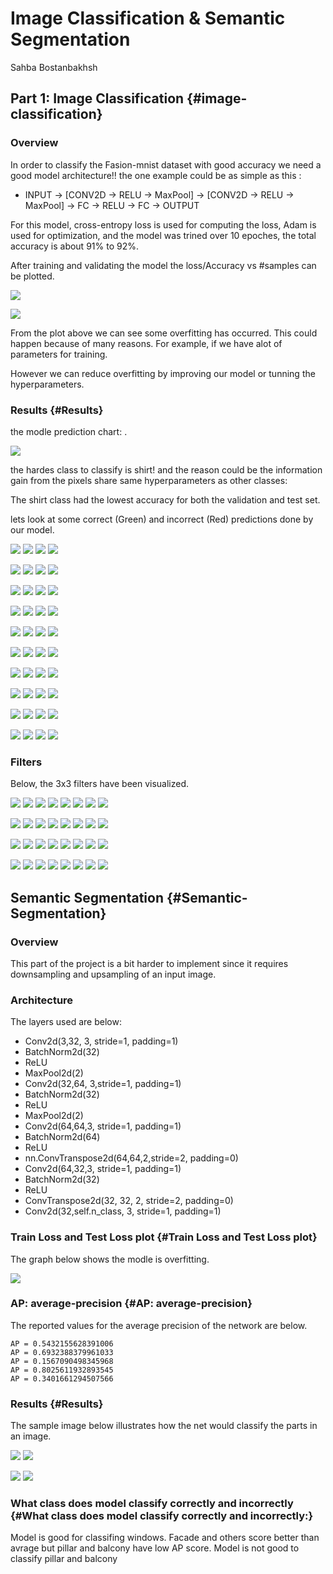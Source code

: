 Image Classification & Semantic Segmentation
=================================================================

Sahba Bostanbakhsh

Part 1: Image Classification {#image-classification}
----------------------------

### Overview

In order to classify the Fasion-mnist dataset with good accuracy we need
a good model architecture!! the one example could be as simple as this :

-   INPUT -\> [CONV2D -\> RELU -\> MaxPool] -\> [CONV2D -\> RELU -\>
    MaxPool] -\> FC -\> RELU -\> FC -\> OUTPUT

For this model, cross-entropy loss is used for computing the loss, Adam
is used for optimization, and the model was trined over 10 epoches, the
total accuracy is about 91% to 92%.

After training and validating the model the loss/Accuracy vs \#samples
can be plotted.

![](plot_acc.png)

![](plot_loss.png)

From the plot above we can see some overfitting has occurred. This could
happen because of many reasons. For example, if we have alot of
parameters for training.

However we can reduce overfitting by improving our model or tunning the
hyperparameters.

### Results {#Results}

the modle prediction chart: .

![](HTML/percent.png)

the hardes class to classify is shirt! and the reason could be the
information gain from the pixels share same hyperparameters as other
classes:

The shirt class had the lowest accuracy for both the validation and test
set.

lets look at some correct (Green) and incorrect (Red) predictions done
by our model.

![](ankle%20HTML/boot.png) ![](ankle%20HTML/boot2.png) ![](inc%20ankle%20HTML/boot.png)
![](inc%20ankle%20boot2.png)

![](HTML/bag.png) ![](HTML/bag2.png) ![](inc%20bag.png) ![](inc%20bag2.png)

![](dress.png) ![](dress2.png) ![](inc%20dress.png)
![](inc%20dress2.png)

![](pullover.png) ![](pullover2.png) ![](inc%20pullover.png)
![](inc%20pullover2.png)

![](sandal.png) ![](sandal2.png) ![](inc%20sandal.png)
![](inc%20sandal2.png)

![](shirt.png) ![](shirt2.png) ![](inc%20shirt.png)
![](inc%20shirt2.png)

![](sneaker.png) ![](sneaker2.png) ![](inc%20sneaker.png)
![](inc%20sneaker2.png)

![](top.png) ![](top2.png) ![](inc%20top.png) ![](inc%20top2.png)

![](trouser.png) ![](trouser2.png) ![](inc%20trouser.png)
![](inc%20trouser2.png)

![](coat.png) ![](coat2.png) ![](inc%20coat.png) ![](inc%20coat2.png)

### Filters

Below, the 3x3 filters have been visualized.

![](filters_0.png) ![](filters_1.png) ![](filters_2.png)
![](filters_3.png) ![](filters_4.png) ![](filters_5.png)
![](filters_6.png) ![](filters_7.png)

![](filters_8.png) ![](filters_9.png) ![](filters_10.png)
![](filters_11.png) ![](filters_12.png) ![](filters_13.png)
![](filters_14.png) ![](filters_15.png)

![](filters_16.png) ![](filters_17.png) ![](filters_18.png)
![](filters_19.png) ![](filters_20.png) ![](filters_21.png)
![](filters_22.png) ![](filters_23.png)

![](filters_24.png) ![](filters_25.png) ![](filters_26.png)
![](filters_27.png) ![](filters_28.png) ![](filters_29.png)
![](filters_30.png) ![](filters_31.png)

Semantic Segmentation {#Semantic-Segmentation}
---------------------

### Overview

This part of the project is a bit harder to implement since it requires
downsampling and upsampling of an input image.

### Architecture

The layers used are below:

-   Conv2d(3,32, 3, stride=1, padding=1)
-   BatchNorm2d(32)
-   ReLU
-   MaxPool2d(2)
-   Conv2d(32,64, 3,stride=1, padding=1)
-   BatchNorm2d(32)
-   ReLU
-   MaxPool2d(2)
-   Conv2d(64,64,3, stride=1, padding=1)
-   BatchNorm2d(64)
-   ReLU
-   nn.ConvTranspose2d(64,64,2,stride=2, padding=0)
-   Conv2d(64,32,3, stride=1, padding=1)
-   BatchNorm2d(32)
-   ReLU
-   ConvTranspose2d(32, 32, 2, stride=2, padding=0)
-   Conv2d(32,self.n\_class, 3, stride=1, padding=1)

### Train Loss and Test Loss plot {#Train Loss and Test Loss plot}

The graph below shows the modle is overfitting.

![](plot_ap.png)

### AP: average-precision {#AP: average-precision}

The reported values for the average precision of the network are below.

    AP = 0.5432155628391006
    AP = 0.6932388379961033
    AP = 0.1567090498345968
    AP = 0.8025611932893545
    AP = 0.3401661294507566

### Results {#Results}

The sample image below illustrates how the net would classify the parts
in an image.

![](main3.png) ![](result3.png)

![](main4.png) ![](result4.png)

### What class does model classify correctly and incorrectly {#What class does model classify correctly and incorrectly:}

Model is good for classifing windows. Facade and others score better
than avrage but pillar and balcony have low AP score. Model is not good
to classify pillar and balcony
